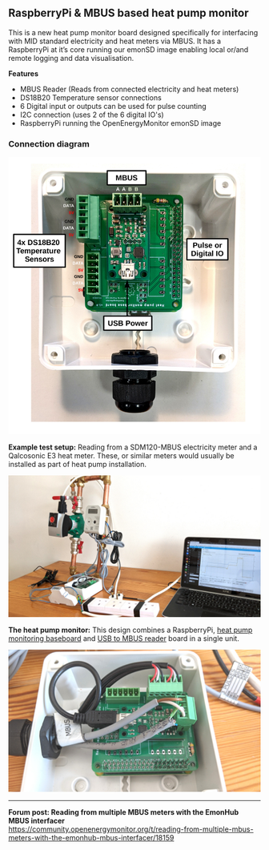 ## RaspberryPi & MBUS based heat pump monitor

This is a new heat pump monitor board designed specifically for interfacing with MID standard electricity and heat meters via MBUS. It has a RaspberryPi at it’s core running our emonSD image enabling local or/and remote logging and data visualisation.

**Features**

- MBUS Reader (Reads from connected electricity and heat meters)
- DS18B20 Temperature sensor connections
- 6 Digital input or outputs can be used for pulse counting
- I2C connection (uses 2 of the 6 digital IO's)
- RaspberryPi running the OpenEnergyMonitor emonSD image

### Connection diagram

![images/connection_diagram.jpg](images/connection_diagram.jpg)

**Example test setup:** Reading from a SDM120-MBUS electricity meter and a Qalcosonic E3 heat meter. These, or similar meters would usually be installed as part of heat pump installation.

![images/hpmon_small.jpg](images/hpmon_small.jpg)

**The heat pump monitor:** This design combines a RaspberryPi, [heat pump monitoring baseboard](baseboard) and [USB to MBUS reader](../USB_MBUS_Reader) board in a single unit.

![heatpump_monitor_connected.jpg](images/heatpump_monitor_connected.jpg)

---

**Forum post: Reading from multiple MBUS meters with the EmonHub MBUS interfacer**<br>
https://community.openenergymonitor.org/t/reading-from-multiple-mbus-meters-with-the-emonhub-mbus-interfacer/18159
